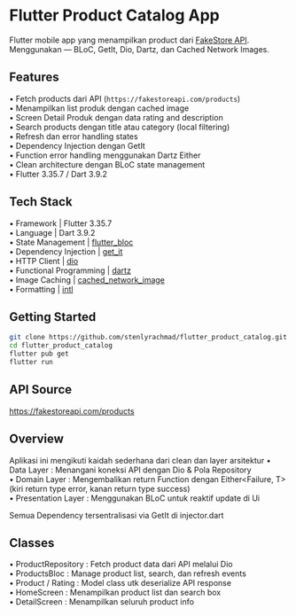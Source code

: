 # Flutter Product Catalog App
Flutter mobile app yang menampilkan product dari [FakeStore API](https://fakestoreapi.com/products).  
Menggunakan — BLoC, GetIt, Dio, Dartz, dan Cached Network Images.


## Features
• Fetch products dari API (`https://fakestoreapi.com/products`)<br/>
• Menampilkan list produk dengan cached image<br/>
• Screen Detail Produk dengan data rating and description<br/>
• Search products dengan title atau category (local filtering)<br/>
• Refresh dan error handling states<br/>
• Dependency Injection dengan GetIt<br/>
• Function error handling menggunakan Dartz Either<br/>
• Clean architecture dengan BLoC state management<br/>
• Flutter 3.35.7 / Dart 3.9.2


## Tech Stack
• Framework | Flutter 3.35.7<br/>
• Language | Dart 3.9.2 <br/>
• State Management | [flutter_bloc](https://pub.dev/packages/flutter_bloc) <br/>
• Dependency Injection | [get_it](https://pub.dev/packages/get_it) <br/>
• HTTP Client | [dio](https://pub.dev/packages/dio) <br/>
• Functional Programming | [dartz](https://pub.dev/packages/dartz) <br/>
• Image Caching | [cached_network_image](https://pub.dev/packages/cached_network_image)<br/>
• Formatting | [intl](https://pub.dev/packages/intl)<br/>


## Getting Started
```bash
git clone https://github.com/stenlyrachmad/flutter_product_catalog.git
cd flutter_product_catalog
flutter pub get
flutter run
```


## API Source
https://fakestoreapi.com/products


## Overview
Aplikasi ini mengikuti kaidah sederhana dari clean dan layer arsitektur
• Data Layer : Menangani koneksi API dengan Dio & Pola Repository<br/>
• Domain Layer : Mengembalikan return Function dengan Either<Failure, T> (kiri return type error, kanan return type success)<br/>
• Presentation Layer : Menggunakan BLoC untuk reaktif update di Ui<br/>

Semua Dependency tersentralisasi via GetIt di injector.dart


## Classes
• ProductRepository : Fetch product data dari API melalui Dio<br/>
• ProductsBloc : Manage product list, search, dan refresh events<br/>
• Product / Rating : Model class utk deserialize API response<br/>
• HomeScreen : Menampilkan product list dan search box<br/>
• DetailScreen : Menampilkan seluruh product info<br/>


